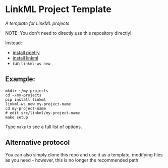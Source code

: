 # LinkML Project Template

_A template for LinkML projects_

NOTE: You don't need to directly use this repository directly!

Instead:

 * [install poetry](https://python-poetry.org/docs/)
 * [install linkml](https://linkml.io/linkml/intro/install.html)
 * run `linkml-ws new`

## Example:


```
mkdir ~/my-projects
cd ~/my-projects
pip install linkml
linkml-ws new my-project-name
cd my-project-name
# edit src/linkml/my-project-name
make setup
```

Type `make` to see a full list of options.

## Alternative protocol

You can also simply clone this repo and use it as a template, modifying files as you need - however,
this is no longer the recommended path


